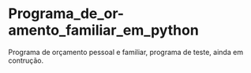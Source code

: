 # Programa_de_or-amento_familiar_em_python
Programa de orçamento pessoal e familiar, programa de teste, ainda em contrução.

